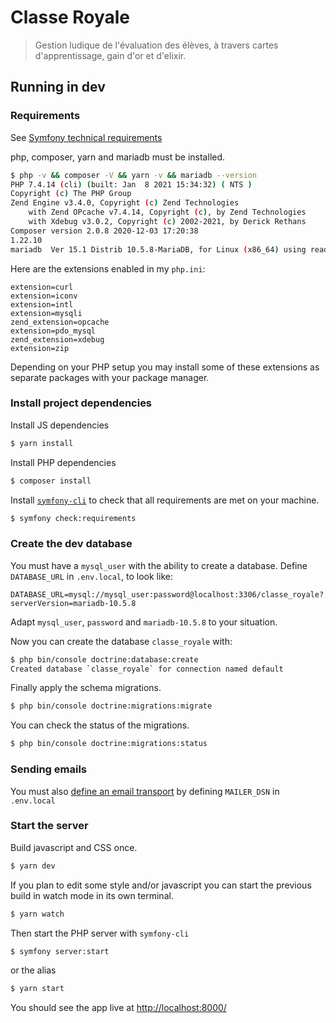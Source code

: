Classe Royale
=============

> Gestion ludique de l'évaluation des élèves, à travers cartes d'apprentissage,
> gain d'or et d'elixir.

## Running in dev

### Requirements

See [Symfony technical requirements](https://symfony.com/doc/current/setup.html#technical-requirements)

php, composer, yarn and mariadb must be installed.

```sh
$ php -v && composer -V && yarn -v && mariadb --version
PHP 7.4.14 (cli) (built: Jan  8 2021 15:34:32) ( NTS )
Copyright (c) The PHP Group
Zend Engine v3.4.0, Copyright (c) Zend Technologies
    with Zend OPcache v7.4.14, Copyright (c), by Zend Technologies
    with Xdebug v3.0.2, Copyright (c) 2002-2021, by Derick Rethans
Composer version 2.0.8 2020-12-03 17:20:38
1.22.10
mariadb  Ver 15.1 Distrib 10.5.8-MariaDB, for Linux (x86_64) using readline 5.1
```

Here are the extensions enabled in my `php.ini`:

```
extension=curl
extension=iconv
extension=intl
extension=mysqli
zend_extension=opcache
extension=pdo_mysql
zend_extension=xdebug
extension=zip
```

Depending on your PHP setup you may install some of these extensions as
separate packages with your package manager.

### Install project dependencies

Install JS dependencies

```sh
$ yarn install
```

Install PHP dependencies

```sh
$ composer install
```

Install [`symfony-cli`](https://symfony.com/download) to check that
all requirements are met on your machine.

```sh
$ symfony check:requirements
```

### Create the dev database

You must have a `mysql_user` with the ability to create a database.
Define `DATABASE_URL` in `.env.local`, to look like:

```
DATABASE_URL=mysql://mysql_user:password@localhost:3306/classe_royale?serverVersion=mariadb-10.5.8
```

Adapt `mysql_user`, `password` and `mariadb-10.5.8` to your situation.

Now you can create the database `classe_royale` with:

```sh
$ php bin/console doctrine:database:create
Created database `classe_royale` for connection named default
```

Finally apply the schema migrations.

```sh
$ php bin/console doctrine:migrations:migrate
```

You can check the status of the migrations.

```sh
$ php bin/console doctrine:migrations:status
```

### Sending emails

You must also [define an email transport](https://symfony.com/doc/current/mailer.html#transport-setup)
by defining `MAILER_DSN` in `.env.local`

### Start the server

Build javascript and CSS once.

```sh
$ yarn dev
```

If you plan to edit some style and/or javascript you can start the previous
build in watch mode in its own terminal.

```sh
$ yarn watch
```


Then start the PHP server with `symfony-cli`

```sh
$ symfony server:start
```

or the alias

```sh
$ yarn start
```

You should see the app live at <http://localhost:8000/>

